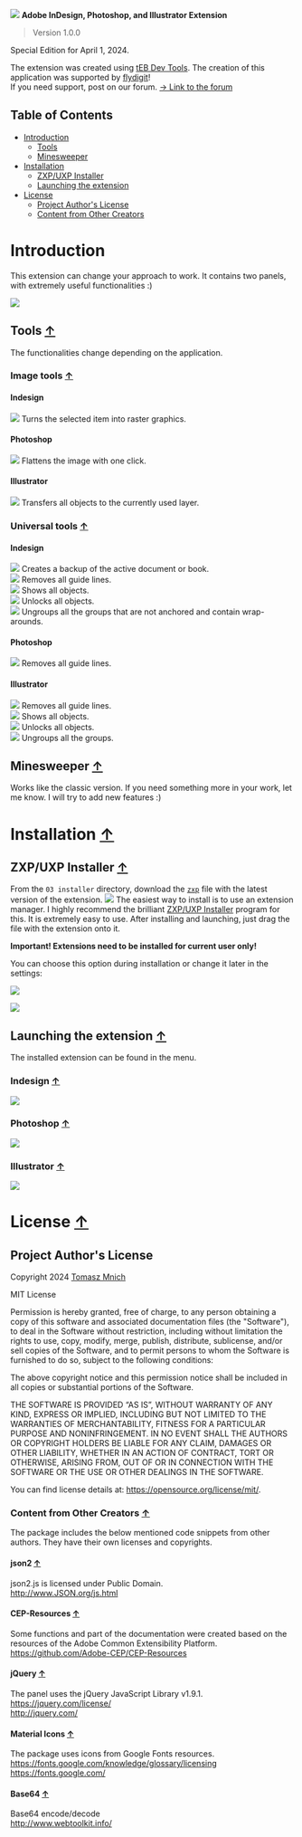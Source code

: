 
![](./04%20documentation/dt-logo.png)
**Adobe InDesign, Photoshop, and Illustrator Extension**
>Version 1.0.0

Special Edition for April 1, 2024.

The extension was created using [tEB Dev Tools](https://github.com/twm73/teb-dev-tools).
The creation of this application was supported by [flydigit](https://www.flydigit.io/)!   
If you need support, post on our forum. [-> Link to the forum](https://forum.haveabook.eu/categories)

## Table of Contents

- [Introduction](#introduction)
    - [Tools](#tools-)
    - [Minesweeper](#minesweeper-)
- [Installation](#installation-)
    - [ZXP/UXP Installer](#zxpuxp-installer-)
    - [Launching the extension](#launching-the-extension-)
- [License](#License-)
    - [Project Author's License](#Project-Authors-License)
    - [Content from Other Creators](#Content-from-Other-Creators-)

# Introduction
This extension can change your approach to work.
It contains two panels, with extremely useful functionalities :)

![](./04%20documentation/images/tools.png)

## Tools [**↑**](#Table-of-Contents)
The functionalities change depending on the application.
### Image tools [**↑**](#Table-of-Contents)
#### Indesign
![](./04%20documentation/images/icon-rasterize.jpg) Turns the selected item into raster graphics.
#### Photoshop
![](./04%20documentation/images/icon-flatten.jpg) Flattens the image with one click.
#### Illustrator
![](./04%20documentation/images/icon-flatten.jpg) Transfers all objects to the currently used layer.
### Universal tools [**↑**](#Table-of-Contents)
#### Indesign
![](./04%20documentation/images/icon-backup.jpg) Creates a backup of the active document or book.  
![](./04%20documentation/images/icon-clear.jpg) Removes all guide lines.  
![](./04%20documentation/images/icon-show.jpg) Shows all objects.  
![](./04%20documentation/images/icon-unlock.jpg) Unlocks all objects.  
![](./04%20documentation/images/icon-ungroup.jpg) Ungroups all the groups that are not anchored and contain wrap-arounds.
#### Photoshop
![](./04%20documentation/images/icon-clear.jpg) Removes all guide lines.
#### Illustrator
![](./04%20documentation/images/icon-clear.jpg) Removes all guide lines.  
![](./04%20documentation/images/icon-show.jpg) Shows all objects.  
![](./04%20documentation/images/icon-unlock.jpg) Unlocks all objects.  
![](./04%20documentation/images/icon-ungroup.jpg) Ungroups all the groups.

## Minesweeper [**↑**](#Table-of-Contents)
Works like the classic version. If you need something more in your work, let me know. I will try to add new features :)
# Installation [**↑**](#Table-of-Contents)
## ZXP/UXP Installer  [**↑**](#Table-of-Contents)
From the `03 installer` directory, download the [`zxp`](./03%20installer/Minesweeper%201.0.0.zxp) file with the latest version of the extension.
![](./04%20documentation/images/download-file.png)
The easiest way to install is to use an extension manager. I highly recommend the brilliant [ZXP/UXP Installer](https://aescripts.com/learn/zxp-installer) program for this.
It is extremely easy to use. After installing and launching, just drag the file with the extension onto it.

**Important! Extensions need to be installed for current user only!**

You can choose this option during installation or change it later in the settings:

![](./04%20documentation/images/zxp-installer-1.png)

![](./04%20documentation/images/zxp-installer-2.png)

## Launching the extension [**↑**](#Table-of-Contents)
The installed extension can be found in the menu.
### Indesign [**↑**](#Table-of-Contents)
![](04%20documentation/images/indesign.png)
### Photoshop [**↑**](#Table-of-Contents)
![](04%20documentation/images/photoshop.png)
### Illustrator [**↑**](#Table-of-Contents)
![](04%20documentation/images/illustrator.png)

# License [**↑**](#Table-of-Contents)

## Project Author's License
Copyright 2024 [Tomasz Mnich](https://www.linkedin.com/in/tomasz-mnich-897191a3/)

MIT License

Permission is hereby granted, free of charge, to any person obtaining a copy of this software and associated documentation files (the "Software"), to deal in the Software without restriction, including without limitation the rights to use, copy, modify, merge, publish, distribute, sublicense, and/or sell copies of the Software, and to permit persons to whom the Software is furnished to do so, subject to the following conditions:

The above copyright notice and this permission notice shall be included in all copies or substantial portions of the Software.

THE SOFTWARE IS PROVIDED “AS IS”, WITHOUT WARRANTY OF ANY KIND, EXPRESS OR IMPLIED, INCLUDING BUT NOT LIMITED TO THE WARRANTIES OF MERCHANTABILITY, FITNESS FOR A PARTICULAR PURPOSE AND NONINFRINGEMENT. IN NO EVENT SHALL THE AUTHORS OR COPYRIGHT HOLDERS BE LIABLE FOR ANY CLAIM, DAMAGES OR OTHER LIABILITY, WHETHER IN AN ACTION OF CONTRACT, TORT OR OTHERWISE, ARISING FROM, OUT OF OR IN CONNECTION WITH THE SOFTWARE OR THE USE OR OTHER DEALINGS IN THE SOFTWARE.

You can find license details at: https://opensource.org/license/mit/.
### Content from Other Creators [**↑**](#Table-of-Contents)
The package includes the below mentioned code snippets from other authors. They have their own licenses and copyrights.
#### json2 [**↑**](#Table-of-Contents)
json2.js is licensed under Public Domain.  
http://www.JSON.org/js.html
#### CEP-Resources [**↑**](#Table-of-Contents)
Some functions and part of the documentation were created based on the resources of the Adobe Common Extensibility Platform.  
https://github.com/Adobe-CEP/CEP-Resources
#### jQuery [**↑**](#Table-of-Contents)
The panel uses the jQuery JavaScript Library v1.9.1.  
https://jquery.com/license/  
http://jquery.com/
#### Material Icons [**↑**](#Table-of-Contents)
The package uses icons from Google Fonts resources.  
https://fonts.google.com/knowledge/glossary/licensing
https://fonts.google.com/
#### Base64 [**↑**](#Table-of-Contents)
Base64 encode/decode  
http://www.webtoolkit.info/